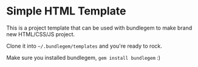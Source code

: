 # Simple HTML Template

This is a project template that can be used with bundlegem to make brand new HTML/CSS/JS project.  
 
Clone it into `~/.bundlegem/templates` and you're ready to rock.  

Make sure you installed bundlegem, `gem install bundlegem` :)
